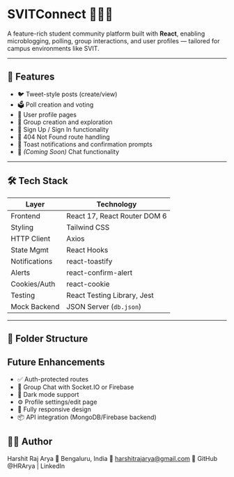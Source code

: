 # SVITConnect 🧑‍🎓💬

A feature-rich student community platform built with **React**, enabling microblogging, polling, group interactions, and user profiles — tailored for campus environments like SVIT.

---

## 🚀 Features

- 🐦 Tweet-style posts (create/view)
- 🗳️ Poll creation and voting
- 👤 User profile pages
- 👥 Group creation and exploration
- 🔐 Sign Up / Sign In functionality
- 🧾 404 Not Found route handling
- 🔔 Toast notifications and confirmation prompts
- 💬 *(Coming Soon)* Chat functionality

---

## 🛠️ Tech Stack

| Layer        | Technology                     |
|--------------|--------------------------------|
| Frontend     | React 17, React Router DOM 6   |
| Styling      | Tailwind CSS                   |
| HTTP Client  | Axios                          |
| State Mgmt   | React Hooks                    |
| Notifications| react-toastify                 |
| Alerts       | react-confirm-alert            |
| Cookies/Auth | react-cookie                   |
| Testing      | React Testing Library, Jest    |
| Mock Backend | JSON Server (`db.json`)        |

---

## 📁 Folder Structure

## Future Enhancements

- ✅ Auth-protected routes
- 💬 Group Chat with Socket.IO or Firebase
- 🌙 Dark mode support
- ⚙️ Profile settings/edit page
- 📱 Fully responsive design
- 📦 API integration (MongoDB/Firebase backend)

## 🧑‍💻 Author
Harshit Raj Arya
📍 Bengaluru, India
📧 harshitrajarya@gmail.com
🔗 GitHub @HRArya | LinkedIn

